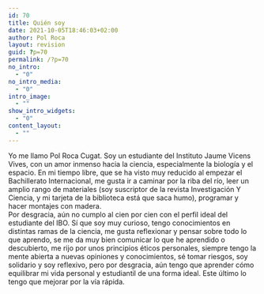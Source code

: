 ```yaml
---
id: 70
title: Quién soy
date: 2021-10-05T18:46:03+02:00
author: Pol Roca
layout: revision
guid: ?p=70
permalink: /?p=70
no_intro:
  - "0"
no_intro_media:
  - "0"
intro_image:
  - ""
show_intro_widgets:
  - "0"
content_layout:
  - ""
---
```

Yo me llamo Pol Roca Cugat. Soy un estudiante del Instituto Jaume Vicens Vives, con un amor inmenso hacia la ciencia, especialmente la biología y el espacio. En mi tiempo libre, que se ha visto muy reducido al empezar el Bachillerato Internacional, me gusta ir a caminar por la riba del río, leer un amplio rango de materiales (soy suscriptor de la revista Investigación Y Ciencia, y mi tarjeta de la biblioteca está que saca humo), programar y hacer montajes con madera.  
Por desgracia, aún no cumplo al cien por cien con el perfil ideal del estudiante del IBO. Sí que soy muy curioso, tengo conocimientos en distintas ramas de la ciencia, me gusta reflexionar y pensar sobre todo lo que aprendo, se me da muy bien comunicar lo que he aprendido o descubierto, me rijo por unos principios éticos personales, siempre tengo la mente abierta a nuevas opiniones y conocimientos, sé tomar riesgos, soy solidario y soy reflexivo, pero por desgracia, aún tengo que aprender cómo equilibrar mi vida personal y estudiantil de una forma ideal. Este último lo tengo que mejorar por la vía rápida.